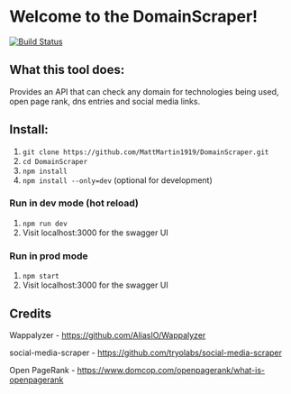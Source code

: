 # Welcome to the DomainScraper!

[![Build Status](https://travis-ci.com/MattMartin1919/DomainScraper.svg?branch=master)](https://travis-ci.com/MattMartin1919/DomainScraper)

## What this tool does:
Provides an API that can check any domain for technologies being used, open page rank, dns entries and social media links.

## Install:
1) `git clone https://github.com/MattMartin1919/DomainScraper.git`
2) `cd DomainScraper`
3) `npm install`
4) `npm install --only=dev` (optional for development)

### Run in dev mode (hot reload)
1) `npm run dev`
2) Visit localhost:3000 for the swagger UI

### Run in prod mode
1) `npm start`
2) Visit localhost:3000 for the swagger UI



## Credits
Wappalyzer - https://github.com/AliasIO/Wappalyzer

social-media-scraper - https://github.com/tryolabs/social-media-scraper

Open PageRank - https://www.domcop.com/openpagerank/what-is-openpagerank

